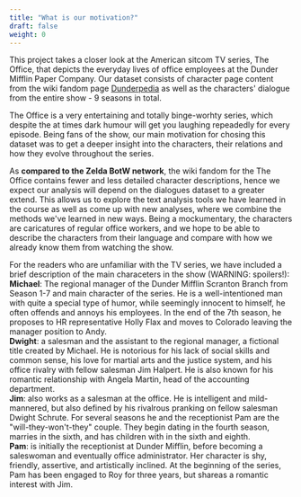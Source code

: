 ```yaml
---
title: "What is our motivation?"
draft: false
weight: 0
---
```


This project takes a closer look at the American sitcom TV series, The Office, that depicts the everyday lives of office employees at the Dunder Mifflin Paper Company. Our dataset consists of character page content from the wiki fandom page [Dunderpedia](https://theoffice.fandom.com/wiki/Main_Page) as well as the characters' dialogue from the entire show - 9 seasons in total. 

The Office is a very entertaining and totally binge-worhty series, which despite the at times dark humour will get you laughing repeadedly for every episode. Being fans of the show, our main motivation for chosing this dataset was to get a deeper insight into the characters, their relations and how they evolve throughout the series.

As **compared to the Zelda BotW network**, the wiki fandom for the The Office contains fewer and less detailed character descriptions, hence we expect our analysis will depend on the dialogues dataset to a greater extend. This allows us to explore the text analysis tools we have learned in the course as well as come up with new analyses, where we combine the methods we've learned in new ways. Being a mockumentary, the characters are caricatures of regular office workers, and we hope to be able to describe the characters from their language and compare with how we already know them from watching the show.

For the readers who are unfamiliar with the TV series, we have included a brief description of the main characeters in the show (WARNING: spoilers!):<br>
**Michael**: The regional manager of the Dunder Mifflin Scranton Branch from Season 1-7 and main character of the series. He is a well-intentioned man with quite a special type of humor, while seemingly innocent to himself, he often offends and annoys his employees. In the end of the 7th season, he proposes to HR representative Holly Flax and moves to Colorado leaving the manager position to Andy.<br>
**Dwight**: a salesman and the assistant to the regional manager, a fictional title created by Michael. He is notorious for his lack of social skills and common sense, his love for martial arts and the justice system, and his office rivalry with fellow salesman Jim Halpert. He is also known for his romantic relationship with Angela Martin, head of the accounting department.<br>
**Jim**: also works as a salesman at the office. He is intelligent and mild-mannered, but also defined by his rivalrous pranking on fellow salesman Dwight Schrute. For several seasons he and the receptionist Pam are the "will-they-won't-they" couple. They begin dating in the fourth season, marries in the sixth, and has children with in the sixth and eighth.<br>
**Pam**:  is initially the receptionist at Dunder Mifflin, before becoming a saleswoman and eventually office administrator. Her character is shy, friendly, assertive, and artistically inclined. At the beginning of the series, Pam has been engaged to Roy for three years, but shareas a romantic interest with Jim.
